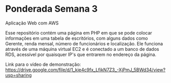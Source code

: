 # Ponderada Semana 3
Aplicação Web com AWS

Esse repositório contém uma página em PHP em que se pode colocar informações em uma tabela de escritórios, com alguns dados como Gerente, renda mensal, número de funcionários e localização. Ele funciona através de uma máquina virtual EC2 e é conectado a um banco de dados RDS, acessível por quaisquer IP's que entrarem no endereço da página.

Link para o vídeo de demonstração: https://drive.google.com/file/d/1_kie4c9fx_LfikN7Z3_-XjPmJ_5BWd34/view?usp=sharing
